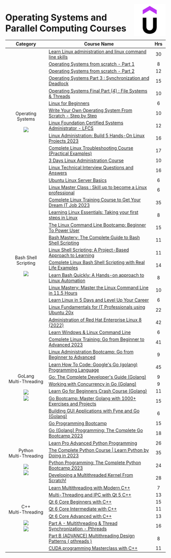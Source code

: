 <a href="/udemy-courses/computer-science/operating-systems-and-parallel-computing/README.md"><img align="right" width="100" src="/logos/udemy.png"></img></a>

# Operating Systems and Parallel Computing Courses

<table>
    <thead>
        <tr>
<th width="250px">Category</th>
<th width="900px">Course Name</th>
<th width="50px">Hrs</th>
        </tr>
    </thead>
    <tbody>
        <tr>
<td rowspan=14 align="center">Operating Systems<br><br>
<a href="/udemy-courses/computer-science/operating-systems-and-parallel-computing/README.md"><img src="https://github.com/cs-MohamedAyman/cs-MohamedAyman/blob/master/repos-logos/operating-systems.png" width="40%"></img></a><br>
</td>
<td><a href="https://udemy.com/course/learn-linux-administration-and-linux-command-line-skills/">
Learn Linux administration and linux command line skills</a></td>
<td align="center">30</td>
        </tr>
        <tr>
<td><a href="https://udemy.com/course/operating-systems-from-scratch-part1/">
Operating Systems from scratch - Part 1</a></td>
<td align="center">8</td>
        </tr>
        <tr>
<td><a href="https://udemy.com/course/operatingsystems/">
Operating Systems from scratch - Part 2</a></td>
<td align="center">12</td>
        </tr>
        <tr>
<td><a href="https://udemy.com/course/operating-systems-online-course/">
Operating Systems Part 3 : Synchronization and Deadlock</a></td>
<td align="center">15</td>
        </tr>
        <tr>
<td><a href="https://udemy.com/course/operating-systems-computer-science-course/">
Operating Systems Final Part (4) : File Systems & Threads</a></td>
<td align="center">10</td>
        </tr>
        <tr>
<td><a href="https://udemy.com/course/linuxforbeginners/">
Linux for Beginners</a></td>
<td align="center">6</td>
        </tr>
        <tr>
<td><a href="https://udemy.com/course/writing-your-own-operating-system-from-scratch/">
Write Your Own Operating System From Scratch - Step by Step</a></td>
<td align="center">10</td>
        </tr>
        <tr>
<td><a href="https://udemy.com/course/linux-foundation-certified-systems-administrator-lfcs/">
Linux Foundation Certified Systems Administrator - LFCS</a></td>
<td align="center">12</td>
        </tr>
        <tr>
<td><a href="https://udemy.com/course/linux-administration-build-hands-on-linux-projects/">
Linux Administration: Build 5 Hands-On Linux Projects 2023</a></td>
<td align="center">16</td>
        </tr>
        <tr>
<td><a href="https://udemy.com/course/linux-troubleshooting-course/">
Complete Linux Troubleshooting Course (Practical Examples)</a></td>
<td align="center">17</td>
        </tr>
        <tr>
<td><a href="https://udemy.com/course/perfect-3-days-linux-course/">
3 Days Linux Administration Course</a></td>
<td align="center">10</td>
        </tr>
        <tr>
<td><a href="https://udemy.com/course/linux-technical-interview-questions-and-answers/">
Linux Technical Interview Questions and Answers</a></td>
<td align="center">16</td>
        </tr>
        <tr>
<td><a href="https://udemy.com/course/become-an-ubuntu-server-pro-in-just-3-days/">
Ubuntu Linux Server Basics</a></td>
<td align="center">6</td>
        </tr>
        <tr>
<td><a href="https://udemy.com/course/linux-masterclass/">
Linux Master Class : Skill up to become a Linux professional</a></td>
<td align="center">6</td>
        </tr>
        <tr>
<td rowspan=12 align="center">Bash Shell Scripting<br><br>
<a href="/udemy-courses/computer-science/operating-systems-and-parallel-computing/README.md"><img src="https://github.com/cs-MohamedAyman/cs-MohamedAyman/blob/master/repos-logos/bash.png" width="40%"></img></a><br>
</td>
<td><a href="https://udemy.com/course/complete-linux-training-course-to-get-your-dream-it-job/">
Complete Linux Training Course to Get Your Dream IT Job 2023</a></td>
<td align="center">35</td>
        </tr>
        <tr>
<td><a href="https://udemy.com/course/learning-linux-essentials-taking-your-first-steps-in-linux/">
Learning Linux Essentials: Taking your first steps in Linux</a></td>
<td align="center">8</td>
        </tr>
        <tr>
<td><a href="https://udemy.com/course/the-linux-command-line-bootcamp/">
The Linux Command Line Bootcamp: Beginner To Power User</a></td>
<td align="center">15</td>
        </tr>
        <tr>
<td><a href="https://udemy.com/course/bash-mastery/">
Bash Mastery: The Complete Guide to Bash Shell Scripting</a></td>
<td align="center">11</td>
        </tr>
        <tr>
<td><a href="https://udemy.com/course/linux-shell-scripting-projects/">
Linux Shell Scripting: A Project-Based Approach to Learning</a></td>
<td align="center">11</td>
        </tr>
        <tr>
<td><a href="https://udemy.com/course/linux-bash-shell-scripting-through-real-life-examples/">
Complete Linux Bash Shell Scripting with Real Life Examples</a></td>
<td align="center">14</td>
        </tr>
        <tr>
<td><a href="https://udemy.com/course/learn-bash-quickly/">
Learn Bash Quickly: A Hands-on approach to Linux Automation</a></td>
<td align="center">8</td>
        </tr>
        </tr>
<td><a href="https://udemy.com/course/linux-mastery/">
Linux Mastery: Master the Linux Command Line in 11.5 Hours</a></td>
<td align="center">10</td>
        </tr>
        <tr>
<td><a href="https://udemy.com/course/learn-linux-in-5-days/">
Learn Linux in 5 Days and Level Up Your Career</a></td>
<td align="center">6</td>
        </tr>
        <tr>
<td><a href="https://udemy.com/course/linux-fundamentals-for-it-professionals/">
Linux Fundamentals for IT Professionals using Ubuntu 20x</a></td>
<td align="center">22</td>
        </tr>
        <tr>
<td><a href="https://udemy.com/course/administrating-red-hat-enterprise-linux-el-administration/">
Administration of Red Hat Enterprise Linux 8 (2022)</a></td>
<td align="center">42</td>
        </tr>
        <tr>
<td><a href="https://udemy.com/course/command-line-course/">
Learn Windows & Linux Command Line</a></td>
<td align="center">6</td>
        </tr>
        <tr>
<td rowspan=10 align="center">GoLang<br>Multi-Threading<br><br>
<a href="/udemy-courses/computer-science/operating-systems-and-parallel-computing/README.md"><img src="https://github.com/cs-MohamedAyman/cs-MohamedAyman/blob/master/repos-logos/golang.png" width="40%"></img></a><br>
<a href="/udemy-courses/computer-science/operating-systems-and-parallel-computing/README.md"><img src="https://github.com/cs-MohamedAyman/cs-MohamedAyman/blob/master/repos-logos/parallel-computing.png" width="40%"></img></a><br>
</td>
<td><a href="https://udemy.com/course/red-hat-linux-administration-advance-level-troubleshooting/">
Complete Linux Training: Go from Beginner to Advanced 2023</a></td>
<td align="center">41</td>
        </tr>
        <tr>
<td><a href="https://udemy.com/course/linux-administration-bootcamp/">
Linux Administration Bootcamp: Go from Beginner to Advanced</a></td>
<td align="center">9</td>
        </tr>
        <tr>
<td><a href="https://udemy.com/course/learn-how-to-code/">
Learn How To Code: Google's Go (golang) Programming Language</a></td>
<td align="center">45</td>
        </tr>
        <tr>
<td><a href="https://udemy.com/course/go-the-complete-developers-guide/">
Go: The Complete Developer's Guide (Golang)</a></td>
<td align="center">9</td>
        </tr>
        <tr>
<td><a href="https://udemy.com/course/working-with-concurrency-in-go-golang/">
Working with Concurrency in Go (Golang)</a></td>
<td align="center">9</td>
        </tr>
        <tr>
<td><a href="https://udemy.com/course/go-programming-language-crash-course/">
Learn Go for Beginners Crash Course (Golang)</a></td>
<td align="center">11</td>
        </tr>
        <tr>
<td><a href="https://udemy.com/course/learn-go-the-complete-bootcamp-course-golang/">
Go Bootcamp: Master Golang with 1000+ Exercises and Projects</a></td>
<td align="center">15</td>
        </tr>
        <tr>
<td><a href="https://udemy.com/course/building-gui-applications-with-fyne-and-go-golang/">
Building GUI Applications with Fyne and Go (Golang)</a></td>
<td align="center">6</td>
        </tr>
        <tr>
<td><a href="https://udemy.com/course/go-language/">
Go Programming Bootcamp</a></td>
<td align="center">15</td>
        </tr>
        <tr>
<td><a href="https://udemy.com/course/master-go-programming-complete-golang-bootcamp/">
Go (Golang) Programming: The Complete Go Bootcamp 2023</a></td>
<td align="center">18</td>
        </tr>
        <tr>
<td rowspan=4 align="center">Python<br>Multi-Threading<br><br>
<a href="/udemy-courses/computer-science/operating-systems-and-parallel-computing/README.md"><img src="https://github.com/cs-MohamedAyman/cs-MohamedAyman/blob/master/repos-logos/python.png" width="40%"></img></a><br>
<a href="/udemy-courses/computer-science/operating-systems-and-parallel-computing/README.md"><img src="https://github.com/cs-MohamedAyman/cs-MohamedAyman/blob/master/repos-logos/parallel-computing.png" width="40%"></img></a><br>
</td>
<td><a href="https://udemy.com/course/learn-pro-advanced-python-programming/">
Learn Pro Advanced Python Programming</a></td>
<td align="center">26</td>
        </tr>
        <tr>
<td><a href="https://udemy.com/course/the-complete-python-course/">
The Complete Python Course | Learn Python by Doing in 2023</a></td>
<td align="center">35</td>
        </tr>
        <tr>
<td><a href="https://udemy.com/course/master-python-programming-complete-python-bootcamp/">
Python Programming: The Complete Python Bootcamp 2023</a></td>
<td align="center">24</td>
        </tr>
        <tr>
<td><a href="https://udemy.com/course/developing-a-multithreaded-kernel-from-scratch/">
Developing a Multithreaded Kernel From Scratch!</a></td>
<td align="center">28</td>
        </tr>
        <tr>
<td rowspan=8 align="center">C++<br>Multi-Threading<br><br>
<a href="/udemy-courses/computer-science/operating-systems-and-parallel-computing/README.md"><img src="https://github.com/cs-MohamedAyman/cs-MohamedAyman/blob/master/repos-logos/cpp.png" width="40%"></img></a><br>
<a href="/udemy-courses/computer-science/operating-systems-and-parallel-computing/README.md"><img src="https://github.com/cs-MohamedAyman/cs-MohamedAyman/blob/master/repos-logos/parallel-computing.png" width="40%"></img></a><br>
</td>
<td><a href="https://udemy.com/course/learn-modern-cplusplus-concurrency/">
Learn Multithreading with Modern C++</a></td>
<td align="center">7</td>
        </tr>
        <tr>
<td><a href="https://udemy.com/course/multi-threading-and-ipc-with-qt-c-plus-plus/">
Multi-Threading and IPC with Qt 5 C++</a></td>
<td align="center">13</td>
        </tr>
        <tr>
<td><a href="https://udemy.com/course/qt-6-core-beginners-with-cpp/">
Qt 6 Core Beginners with C++</a></td>
<td align="center">15</td>
        </tr>
        <tr>
<td><a href="https://udemy.com/course/qt-6-core-intermediate/">
Qt 6 Core Intermediate with C++</a></td>
<td align="center">11</td>
        </tr>
        <tr>
<td><a href="https://udemy.com/course/qt-6-core-advanced/">
Qt 6 Core Advanced with C++</a></td>
<td align="center">13</td>
        </tr>
        <tr>
<td><a href="https://udemy.com/course/multithreading_parta/">
Part A - Multithreading & Thread Synchronization - Pthreads</a></td>
<td align="center">16</td>
        </tr>
        <tr>
<td><a href="https://udemy.com/course/multithreading-design-patterns/">
Part B (ADVANCE) Multithreading Design Patterns ( pthreads )</a></td>
<td align="center">8</td>
        </tr>
        <tr>
<td><a href="https://udemy.com/course/cuda-programming-masterclass/">
CUDA programming Masterclass with C++</a></td>
<td align="center">11</td>
        </tr>
    </tbody>
</table>
